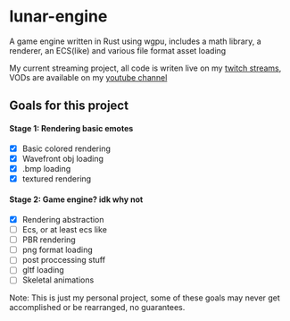 # lunar-engine 
A game engine written in Rust using wgpu, includes a math library, a renderer, an ECS(like) and various file format asset loading

My current streaming project, all code is writen live on my [twitch streams](https://twitch.tv/ciubix8513), VODs are available on my [youtube channel](https://youtube.com/@ciubix8513)

## Goals for this project
#### Stage 1: Rendering basic emotes
- [x] Basic colored rendering
- [x] Wavefront obj loading
- [x] .bmp loading
- [x] textured rendering
#### Stage 2: Game engine? idk why not 
- [x] Rendering abstraction
- [ ] Ecs, or at least ecs like
- [ ] PBR rendering 
- [ ] png format loading
- [ ] post proccessing stuff
- [ ] gltf loading
- [ ] Skeletal animations

Note: This is just my personal project, some of these goals may never get accomplished or be rearranged, no guarantees. 
  
